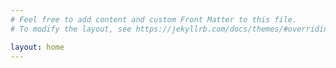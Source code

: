```yaml
---
# Feel free to add content and custom Front Matter to this file.
# To modify the layout, see https://jekyllrb.com/docs/themes/#overriding-theme-defaults

layout: home
---
```

<script data-ad-client="ca-pub-3227125203405430" async src="https://pagead2.googlesyndication.com/pagead/js/adsbygoogle.js"></script>
